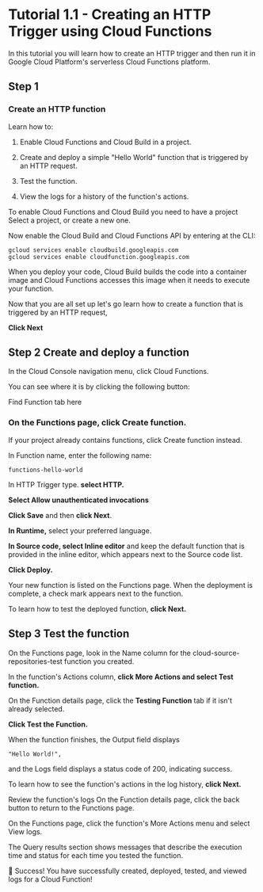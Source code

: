 # Tutorial 1.1 - Creating an HTTP Trigger using Cloud Functions
In this tutorial you will learn how to create an HTTP trigger and then run it in 
Google Cloud Platform's serverless Cloud Functions platform.

## Step 1

### Create an HTTP function

Learn how to:

1. Enable Cloud Functions and Cloud Build in a project.

2. Create and deploy a simple "Hello World" function that is triggered by an HTTP request.

3. Test the function.

4. View the logs for a history of the function's actions.

To enable Cloud Functions and Cloud Build you need to have a project
Select a project, or create a new one.

<walkthrough-project-setup></walkthrough-project-setup>

Now enable the Cloud Build and Cloud Functions API by entering at the CLI:
```
gcloud services enable cloudbuild.googleapis.com
gcloud services enable cloudfunction.googleapis.com
```
When you deploy your code, Cloud Build builds the code into a container image
 and Cloud Functions accesses this image when it needs to execute your function.

Now that you are all set up let's go learn how to create a function 
that is triggered by an HTTP request, 

**Click Next**

## Step 2 Create and deploy a function

In the Cloud Console navigation menu, click Cloud Functions.

You can see where it is by clicking the following button:

<walkthrough-spotlight-pointer spotlightId="console-nav-menu">Find Function tab here</walkthrough-spotlight-pointer> 

### On the Functions page, click Create function.

If your project already contains functions, click Create function instead.

In Function name, enter the following name:

```
functions-hello-world
```

In HTTP Trigger type. **select HTTP.**

**Select Allow unauthenticated invocations**

**Click Save** and then **click Next**.

**In Runtime,** select your preferred language.

**In Source code, select Inline editor** and keep the default function 
that is provided in the inline editor, 
which appears next to the Source code list.

**Click Deploy.**

Your new function is listed on the Functions page. When the deployment is complete, a check mark appears next to the function.

To learn how to test the deployed function, **click Next.**

## Step 3 Test the function

On the Functions page, look in the Name column for the cloud-source-repositories-test function you created.

In the function's Actions column, **click More Actions and select Test function.**

On the Function details page, click the **Testing Function** tab if it isn't already selected.

**Click Test the Function.**

When the function finishes, the Output field displays 
```
"Hello World!", 
```
and the Logs field displays a status code of 200, indicating success.

To learn how to see the function's actions in the log history, **click Next.**

Review the function's logs
On the Function details page, click the back button to return to the Functions page.

On the Functions page, click the function's More Actions menu and select View logs.

The Query results section shows messages that describe the execution time and status for each time you tested the function.

🎉 Success!
You have successfully created, deployed, tested, and viewed logs for a Cloud Function!

